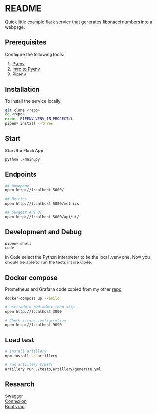 # README

Quick little example flask service that generates fibonacci numbers into a webpage.

## Prerequisites

Configure the following tools:

1. [Pyenv](https://github.com/pyenv/pyenv)
1. [Intro to Pyenv](https://realpython.com/intro-to-pyenv/)
1. [Pipenv](https://realpython.com/pipenv-guide/)

## Installation

To install the service locally.

```sh
git clone <repo>
cd <repo>
export PIPENV_VENV_IN_PROJECT=1
pipenv install --three
```

## Start

Start the Flask App

```sh
python ./main.py
```

## Endpoints

```sh
## Homepage
open http://localhost:5000/

## Metrics
open http://localhost:5000/metrics

## Swagger API UI
open http://localhost:5000/api/ui/
```

## Development and Debug

```sh
pipenv shell
code .
```

In Code select the Python Interpreter to be the local .venv one.
Now you should be able to run the tests inside Code.

## Docker compose

Prometheus and Grafana code copied from my other [repo](https://github.com/chrisguest75/prometheus_examples)

```sh
docker-compose up --build

# user:admin pwd:admin then skip
open http://localhost:3000

# Check scrape configuration
open http://localhost:9090
```

## Load test

```sh
# install artillery
npm install -g artillery

# run artillery trests
artillery run ./tests/artillery/generate.yml
```

## Research

[Swagger](https://swagger.io/docs/specification/2-0/basic-structure/)  
[Connexion](https://github.com/zalando/connexion)  
[Bootstrap](https://getbootstrap.com/docs/4.4/getting-started/introduction/)
